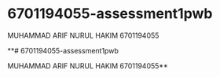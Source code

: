# 6701194055-assessment1pwb

MUHAMMAD ARIF NURUL HAKIM
6701194055

**# 6701194055-assessment1pwb

MUHAMMAD ARIF NURUL HAKIM
6701194055**
